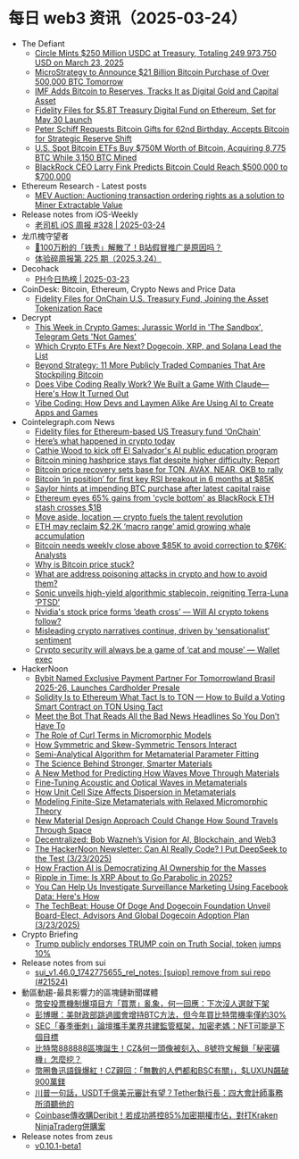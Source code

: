 # 每日 web3 资讯（2025-03-24）

- The Defiant
  - [Circle Mints $250 Million USDC at Treasury, Totaling 249,973,750 USD on March 23, 2025](https://thedefiant.io/news/blockchains/circle-mints-250-million-usdc-treasury-totaling-249973750-usd-on-march-23-2025-49ca0e03)
  - [MicroStrategy to Announce $21 Billion Bitcoin Purchase of Over 500,000 BTC Tomorrow](https://thedefiant.io/news/markets/microstrategy-to-announce-21-billion-bitcoin-purchase-over-500000-btc-tomorrow-e48e7954)
  - [IMF Adds Bitcoin to Reserves, Tracks It as Digital Gold and Capital Asset](https://thedefiant.io/news/regulation/imf-adds-bitcoin-to-reserves-tracks-digital-gold-capital-asset-ecd3e704)
  - [Fidelity Files for $5.8T Treasury Digital Fund on Ethereum, Set for May 30 Launch](https://thedefiant.io/news/tradfi-and-fintech/fidelity-files-5-8t-treasury-digital-fund-on-ethereum-set-30-launch-0fedd747)
  - [Peter Schiff Requests Bitcoin Gifts for 62nd Birthday, Accepts Bitcoin for Strategic Reserve Shift](https://thedefiant.io/news/people/peter-schiff-requests-bitcoin-gifts-62nd-birthday-accepts-bitcoin-strategic-684dd8ed)
  - [U.S. Spot Bitcoin ETFs Buy $750M Worth of Bitcoin, Acquiring 8,775 BTC While 3,150 BTC Mined](https://thedefiant.io/news/markets/u-s-spot-bitcoin-etfs-buy-750m-worth-bitcoin-acquiring-8775-btc-3150-btc-mined-c398785b)
  - [BlackRock CEO Larry Fink Predicts Bitcoin Could Reach $500,000 to $700,000](https://thedefiant.io/news/markets/blackrock-ceo-larry-fink-predicts-bitcoin-reach-500000-to-700000-2cea1ce1)
- Ethereum Research - Latest posts
  - [MEV Auction: Auctioning transaction ordering rights as a solution to Miner Extractable Value](https://ethresear.ch/t/mev-auction-auctioning-transaction-ordering-rights-as-a-solution-to-miner-extractable-value/6788?page=2#post_28)
- Release notes from iOS-Weekly
  - [老司机 iOS 周报 #328 | 2025-03-24](https://github.com/SwiftOldDriver/iOS-Weekly/releases/tag/%23328)
- 龙爪槐守望者
  - [🤯100万粉的「铁秀」解散了！B站假冒推广是原因吗？](https://www.ftium4.com/Bilibili-fake-promotion.html)
  - [体验碎周报第 225 期（2025.3.24）](https://www.ftium4.com/ux-weekly-225.html)
- Decohack
  - [PH今日热榜 | 2025-03-23](https://decohack.com/producthunt-daily-2025-03-23/)
- CoinDesk: Bitcoin, Ethereum, Crypto News and Price Data
  - [Fidelity Files for OnChain U.S. Treasury Fund, Joining the Asset Tokenization Race](https://www.coindesk.com/business/2025/03/22/fidelity-files-for-onchain-u-s-treasury-fund-joining-the-asset-tokenization-race)
- Decrypt
  - [This Week in Crypto Games: Jurassic World in 'The Sandbox', Telegram Gets 'Not Games'](https://decrypt.co/311111/this-week-crypto-games-jurassic-world-telegram-notcoin)
  - [Which Crypto ETFs Are Next? Dogecoin, XRP, and Solana Lead the List](https://decrypt.co/302711/next-crypto-etfs-dogecoin-xrp-solana-trump)
  - [Beyond Strategy: 11 More Publicly Traded Companies That Are Stockpiling Bitcoin](https://decrypt.co/300470/beyond-microstrategy-publicly-traded-companies-buying-bitcoin)
  - [Does Vibe Coding Really Work? We Built a Game With Claude—Here's How It Turned Out](https://decrypt.co/311183/we-built-game-vibe-coding-ai-claude)
  - [Vibe Coding: How Devs and Laymen Alike Are Using AI to Create Apps and Games](https://decrypt.co/311144/vibe-coding-using-ai-create-apps-games)
- Cointelegraph.com News
  - [Fidelity files for Ethereum-based US Treasury fund ‘OnChain’](https://cointelegraph.com/news/fidelity-files-ethereum-based-us-treasury-fund-called-onchain?utm_source=rss_feed&utm_medium=rss&utm_campaign=rss_partner_inbound)
  - [Here’s what happened in crypto today](https://cointelegraph.com/news/what-happened-in-crypto-today?utm_source=rss_feed&utm_medium=rss&utm_campaign=rss_partner_inbound)
  - [Cathie Wood to kick off El Salvador&#039;s AI public education program](https://cointelegraph.com/news/cathie-wood-kick-off-el-salvador-ai-education-program?utm_source=rss_feed&utm_medium=rss&utm_campaign=rss_partner_inbound)
  - [Bitcoin mining hashprice stays flat despite higher difficulty: Report](https://cointelegraph.com/news/bitcoin-mining-hashprice-flat-despite-higher-difficulty?utm_source=rss_feed&utm_medium=rss&utm_campaign=rss_partner_inbound)
  - [Bitcoin price recovery sets base for TON, AVAX, NEAR, OKB to rally](https://cointelegraph.com/news/bitcoin-s-recovery-may-act-as-a-catalyst-for-a-rally-in-ton-avax-near-okb?utm_source=rss_feed&utm_medium=rss&utm_campaign=rss_partner_inbound)
  - [Bitcoin ‘in position’ for first key RSI breakout in 6 months at $85K](https://cointelegraph.com/news/bitcoin-in-position-first-rsi-breakout-6-months-85k?utm_source=rss_feed&utm_medium=rss&utm_campaign=rss_partner_inbound)
  - [Saylor hints at impending BTC purchase after latest capital raise](https://cointelegraph.com/news/saylor-hints-impending-btc-buy-after-capital-raise?utm_source=rss_feed&utm_medium=rss&utm_campaign=rss_partner_inbound)
  - [Ethereum eyes 65% gains from &#039;cycle bottom&#039; as BlackRock ETH stash crosses $1B](https://cointelegraph.com/news/ethereum-65-cycle-bottom-black-rock-eth-1b?utm_source=rss_feed&utm_medium=rss&utm_campaign=rss_partner_inbound)
  - [Move aside, location — crypto fuels the talent revolution](https://cointelegraph.com/news/crypto-fuels-the-talent-revolution?utm_source=rss_feed&utm_medium=rss&utm_campaign=rss_partner_inbound)
  - [ETH may reclaim $2.2K ‘macro range’ amid growing whale accumulation](https://cointelegraph.com/news/eth-reclaim-2-2-k-macro-range-whale-accumulation?utm_source=rss_feed&utm_medium=rss&utm_campaign=rss_partner_inbound)
  - [Bitcoin needs weekly close above $85K to avoid correction to $76K: Analysts](https://cointelegraph.com/news/bitcoin-weekly-close-85k-correction-76k-analysts?utm_source=rss_feed&utm_medium=rss&utm_campaign=rss_partner_inbound)
  - [Why is Bitcoin price stuck?](https://cointelegraph.com/news/why-is-bitcoin-price-stuck?utm_source=rss_feed&utm_medium=rss&utm_campaign=rss_partner_inbound)
  - [What are address poisoning attacks in crypto and how to avoid them?](https://cointelegraph.com/news/address-poisoning-attacks-in-crypto?utm_source=rss_feed&utm_medium=rss&utm_campaign=rss_partner_inbound)
  - [Sonic unveils high-yield algorithmic stablecoin, reigniting Terra-Luna ‘PTSD’](https://cointelegraph.com/news/sonic-blockchain-algorithmic-stablecoin-andre-cronje?utm_source=rss_feed&utm_medium=rss&utm_campaign=rss_partner_inbound)
  - [Nvidia&#039;s stock price forms ’death cross’ — Will AI crypto tokens follow?](https://cointelegraph.com/news/nvidia-stock-price-death-cross-ai-crypto-tokens-next-to-follow?utm_source=rss_feed&utm_medium=rss&utm_campaign=rss_partner_inbound)
  - [Misleading crypto narratives continue, driven by ‘sensationalist’ sentiment](https://cointelegraph.com/news/crypto-market-narratives-misleading-sensationalist-sentiment-analysts?utm_source=rss_feed&utm_medium=rss&utm_campaign=rss_partner_inbound)
  - [Crypto security will always be a game of ‘cat and mouse’  — Wallet exec](https://cointelegraph.com/news/crypto-security-hackers-cat-and-mouse-game-ledger-wallet-executive?utm_source=rss_feed&utm_medium=rss&utm_campaign=rss_partner_inbound)
- HackerNoon
  - [Bybit Named Exclusive Payment Partner For Tomorrowland Brasil 2025-26, Launches Cardholder Presale](https://hackernoon.com/bybit-named-exclusive-payment-partner-for-tomorrowland-brasil-2025-26-launches-cardholder-presale?source=rss)
  - [Solidity Is to Ethereum What Tact Is to TON — How to Build a Voting Smart Contract on TON Using Tact](https://hackernoon.com/solidity-is-to-ethereum-what-tact-is-to-ton-how-to-build-a-voting-smart-contract-on-ton-using-tact?source=rss)
  - [Meet the Bot That Reads All the Bad News Headlines So You Don’t Have To](https://hackernoon.com/meet-the-bot-that-reads-all-the-bad-news-headlines-so-you-dont-have-to?source=rss)
  - [The Role of Curl Terms in Micromorphic Models](https://hackernoon.com/the-role-of-curl-terms-in-micromorphic-models?source=rss)
  - [How Symmetric and Skew-Symmetric Tensors Interact](https://hackernoon.com/how-symmetric-and-skew-symmetric-tensors-interact?source=rss)
  - [Semi-Analytical Algorithm for Metamaterial Parameter Fitting](https://hackernoon.com/semi-analytical-algorithm-for-metamaterial-parameter-fitting?source=rss)
  - [The Science Behind Stronger, Smarter Materials](https://hackernoon.com/the-science-behind-stronger-smarter-materials?source=rss)
  - [A New Method for Predicting How Waves Move Through Materials](https://hackernoon.com/a-new-method-for-predicting-how-waves-move-through-materials?source=rss)
  - [Fine-Tuning Acoustic and Optical Waves in Metamaterials](https://hackernoon.com/fine-tuning-acoustic-and-optical-waves-in-metamaterials?source=rss)
  - [How Unit Cell Size Affects Dispersion in Metamaterials](https://hackernoon.com/how-unit-cell-size-affects-dispersion-in-metamaterials?source=rss)
  - [Modeling Finite-Size Metamaterials with Relaxed Micromorphic Theory](https://hackernoon.com/modeling-finite-size-metamaterials-with-relaxed-micromorphic-theory?source=rss)
  - [New Material Design Approach Could Change How Sound Travels Through Space](https://hackernoon.com/new-material-design-approach-could-change-how-sound-moves-through-space?source=rss)
  - [Decentralized: Bob Wazneh’s Vision for AI, Blockchain, and Web3](https://hackernoon.com/decentralized-bob-waznehs-vision-for-ai-blockchain-and-web3?source=rss)
  - [The HackerNoon Newsletter: Can AI Really Code? I Put DeepSeek to the Test (3/23/2025)](https://hackernoon.com/3-23-2025-newsletter?source=rss)
  - [How Fraction AI is Democratizing AI Ownership for the Masses](https://hackernoon.com/how-fraction-ai-is-democratizing-ai-ownership-for-the-masses?source=rss)
  - [Ripple in Time: Is XRP About to Go Parabolic in 2025?](https://hackernoon.com/ripple-in-time-is-xrp-about-to-go-parabolic-in-2025?source=rss)
  - [You Can Help Us Investigate Surveillance Marketing Using Facebook Data: Here's How](https://hackernoon.com/you-can-help-us-investigate-surveillance-marketing-using-facebook-data-heres-how?source=rss)
  - [The TechBeat: House Of Doge And Dogecoin Foundation Unveil Board-Elect, Advisors And Global Dogecoin Adoption Plan (3/23/2025)](https://hackernoon.com/3-23-2025-techbeat?source=rss)
- Crypto Briefing
  - [Trump publicly endorses TRUMP coin on Truth Social, token jumps 10%](https://cryptobriefing.com/trump-token-endorsement-truth-social/)
- Release notes from sui
  - [sui_v1.46.0_1742775655_rel_notes: [suiop] remove from sui repo (#21524)](https://github.com/MystenLabs/sui/releases/tag/sui_v1.46.0_1742775655_rel_notes)
- 動區動趨-最具影響力的區塊鏈新聞媒體
  - [幣安投票機制爆項目方「買票」亂象，何一回應：下次沒人選就下架](https://www.blocktempo.com/binance-voting-exposes-vote-buying-scandal-he-yi-responds-delist-if-no-one-qualifies-next-time/)
  - [彭博曝：美財政部跳過國會增持BTC方法，但今年買比特幣機率僅約30%](https://www.blocktempo.com/bloomberg-u-s-treasury-eyes-bitcoin-without-congress-but-only-30-chance-of-buying-this-year/)
  - [SEC「春季衝刺」論壇攜手業界共建監管框架，加密老媽：NFT可能是下個目標](https://www.blocktempo.com/sec-embracing-digital-assets-hester-peirce-calls-for-joint-framework-at-spring-sprint-nfts-may-be-next/)
  - [比特幣888888區塊誕生！CZ&何一頭像被刻入、8號符文解鎖「秘密礦機」怎麼挖？](https://www.blocktempo.com/bitcoin-block-888888-mined-cz-he-yi-avatars-etched-in-rune-8-unlocks-secret-miner/)
  - [幣圈魯迅語錄爆紅！CZ親回：「無數的人們都和BSC有關」，$LUXUN飆破900萬鎂](https://www.blocktempo.com/crypto-lu-xun-quotes-go-viral-cz-responds/)
  - [川普一句話，USDT千億美元審計有望？Tether執行長：四大會計師事務所須聽他的](https://www.blocktempo.com/trumps-words-could-boost-usdt-audit-tether-ceo-big-four-must-listen/)
  - [Coinbase傳收購Deribit！若成功將控85%加密期權市佔，對打Kraken NinjaTraderg併購案](https://www.blocktempo.com/coinbase-to-acquire-deribit-could-control-85-of-crypto-options-market-if-deal-closes/)
- Release notes from zeus
  - [v0.10.1-beta1](https://github.com/ZeusLN/zeus/releases/tag/v0.10.1-beta1)
